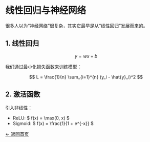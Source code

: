 # 线性回归与神经网络

很多人以为“神经网络”很复杂，其实它最早是从“线性回归”发展而来的。

## 1. 线性回归

$$
y = wx + b
$$

我们通过最小化损失函数来训练模型：

$$
L = \frac{1}{n} \sum_{i=1}^{n} (y_i - \hat{y}_i)^2
$$

## 2. 激活函数

引入非线性：

- ReLU: $ f(x) = \max(0, x) $
- Sigmoid: $ f(x) = \frac{1}{1 + e^{-x}} $

[← 返回首页](README.md)
